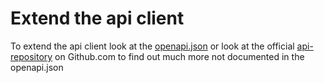 # Extend the api client
To extend the api client look at the [openapi.json](https://docs.discourse.org/openapi.json) 
or look at the official [api-repository](https://github.com/discourse/discourse_api) on Github.com to find out much more not documented in the openapi.json
